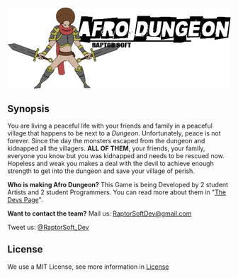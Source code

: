 
![alt text](/WikiResources/Banner.png)

**Synopsis**
--------
You are living a peaceful life with your friends and family in a peaceful village that happens to be next to a _Dungeon_.
Unfortunately, peace is not forever. Since the day the monsters escaped from the dungeon and kidnapped all the villagers. **ALL OF THEM**, your friends, your family, everyone you know but you was kidnapped and needs to be rescued now. Hopeless and weak you makes a deal with the devil to achieve enough strength to get into the dungeon and save your village of perish.

**Who is making Afro Dungeon?**
This Game is being Developed by 2 student Artists and 2 student Programmers. You can read more about them in "[The Devs Page](https://github.com/RyuuSukeChan/ProjectDungeon/wiki/The-Devs)".

**Want to contact the team?**
Mail us: RaptorSoftDev@gmail.com


Tweet us: [@RaptorSoft_Dev](https://twitter.com/RaptorSoft_dev)

## License
We use a MIT License, see more information in [License](https://github.com/RyuuSukeChan/ProjectDungeon/blob/master/LICENSE)
